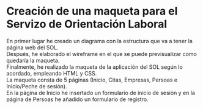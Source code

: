 # Creación de una maqueta para el Servizo de Orientación Laboral<br>
En primer lugar he creado un diagrama con la estructura que va a tener la página web del SOL.<br>
Después, he elaborado el wireframe en el que se puede previsualizar como quedaría la maqueta.<br>
Finalmente, he realizado la maqueta de la aplicación del SOL según lo acordado, empleando HTML y CSS. 
<br>La maqueta consta de 5 páginas (Inicio, Citas, Empresas, Persoas e Inicio/Peche de sesión).<br>En la página de Inicio he insertado un formulario de inicio de sesión y en la página de Persoas he añadido un formulario de registro.
